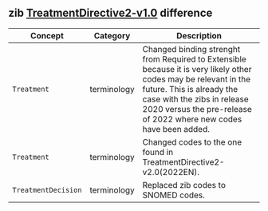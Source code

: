 ## zib [TreatmentDirective2-v1.0](https://zibs.nl/wiki/TreatmentDirective2-v1.0(2020EN)) difference

| Concept         | Category          | Description                             | 
|-----------------|-------------------|-----------------------------------------|
| `Treatment` | terminology | Changed binding strenght from Required to Extensible because it is very likely other codes may be relevant in the future. This is already the case with the zibs in release 2020 versus the pre-release of 2022 where new codes have been added. |
| `Treatment` | terminology | Changed codes to the one found in TreatmentDirective2-v2.0(2022EN). |
| `TreatmentDecision` | terminology | Replaced zib codes to SNOMED codes. |
